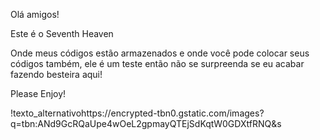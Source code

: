 Olá amigos!

Este é o Seventh Heaven 

Onde meus códigos estão armazenados e onde você pode colocar seus códigos também, ele é um teste então não se surpreenda se eu acabar fazendo besteira aqui!

Please Enjoy!

!texto_alternativohttps://encrypted-tbn0.gstatic.com/images?q=tbn:ANd9GcRQaUpe4wOeL2gpmayQTEjSdKqtW0GDXtfRNQ&s
